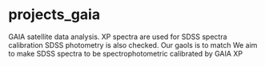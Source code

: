 # projects_gaia
GAIA satellite data analysis.  XP spectra are used for SDSS spectra calibration
SDSS photometry is also checked.   Our gaols is to match 
We aim to make SDSS spectra to be spectrophotometric calibrated by GAIA XP

